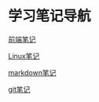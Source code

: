 # 学习笔记导航

[前端笔记](HTML+CSS/前端学习.html)

[Linux笔记](Linux/Linux系统学习.html)

[markdown笔记](markdown/MarkDown基础.html)

[git笔记](git/git学习.html)

